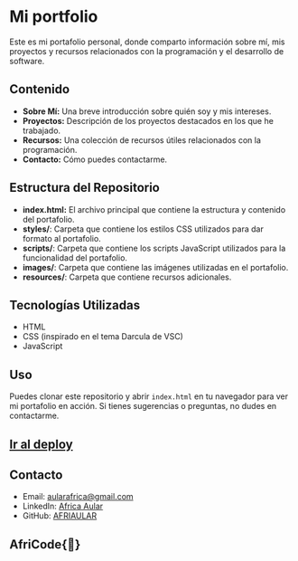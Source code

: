 # Mi portfolio

Este es mi portafolio personal, donde comparto información sobre mí, mis proyectos y recursos relacionados con la programación y el desarrollo de software.

## Contenido

- **Sobre Mí:** Una breve introducción sobre quién soy y mis intereses.
- **Proyectos:** Descripción de los proyectos destacados en los que he trabajado.
- **Recursos:** Una colección de recursos útiles relacionados con la programación.
- **Contacto:** Cómo puedes contactarme.

## Estructura del Repositorio

- **index.html:** El archivo principal que contiene la estructura y contenido del portafolio.
- **styles/**: Carpeta que contiene los estilos CSS utilizados para dar formato al portafolio.
- **scripts/**: Carpeta que contiene los scripts JavaScript utilizados para la funcionalidad del portafolio.
- **images/**: Carpeta que contiene las imágenes utilizadas en el portafolio.
- **resources/**: Carpeta que contiene recursos adicionales.

## Tecnologías Utilizadas

- HTML
- CSS (inspirado en el tema Darcula de VSC)
- JavaScript

## Uso

Puedes clonar este repositorio y abrir `index.html` en tu navegador para ver mi portafolio en acción. Si tienes sugerencias o preguntas, no dudes en contactarme.
## [Ir al deploy](https://afriaular.github.io/portfolio/)

## Contacto

- Email: [aularafrica@gmail.com](mailto:aularafrica@gmail.com)
- LinkedIn: [Africa Aular](https://www.linkedin.com/in/africaaular/)
- GitHub: [AFRIAULAR](https://github.com/AFRIAULAR)

## AfriCode{💜}
